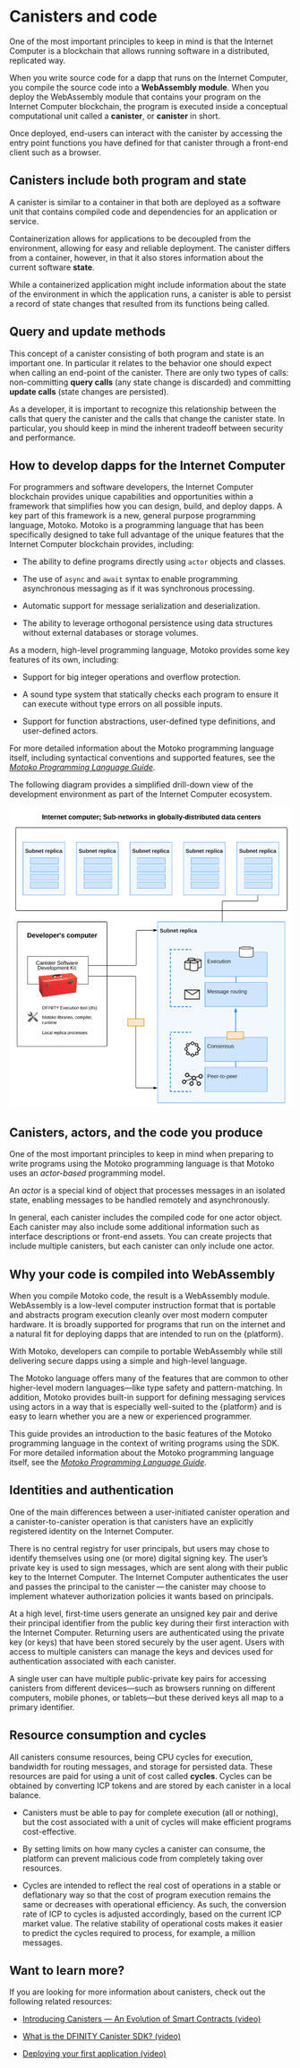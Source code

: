 # Canisters and code

One of the most important principles to keep in mind is that the Internet Computer is a blockchain that allows running software in a distributed, replicated way.

When you write source code for a dapp that runs on the Internet Computer, you compile the source code into a **WebAssembly module**. When you deploy the WebAssembly module that contains your program on the Internet Computer blockchain, the program is executed inside a conceptual computational unit called a **canister**, or **canister** in short.

Once deployed, end-users can interact with the canister by accessing the entry point functions you have defined for that canister through a front-end client such as a browser.

## Canisters include both program and state

A canister is similar to a container in that both are deployed as a software unit that contains compiled code and dependencies for an application or service.

Containerization allows for applications to be decoupled from the environment, allowing for easy and reliable deployment. The canister differs from a container, however, in that it also stores information about the current software **state**.

While a containerized application might include information about the state of the environment in which the application runs, a canister is able to persist a record of state changes that resulted from its functions being called.

## Query and update methods

This concept of a canister consisting of both program and state is an important one. In particular it relates to the behavior one should expect when calling an end-point of the canister. There are only two types of calls: non-committing **query calls** (any state change is discarded) and committing **update calls** (state changes are persisted).

<!-- <table>
<colgroup>
<col style="width: 15%" />
<col style="width: 84%" />
</colgroup>
<thead>
<tr class="header">
<th style="text-align: left;">Type</th>
<th style="text-align: left;">Key points to remember</th>
</tr>
</thead>
<tbody>
<tr class="odd">
<td style="text-align: left;"><p>Query calls</p></td>
<td style="text-align: left;"><p>Allow the user to query the current state of a canister or call a function that operates on the canister’s state <strong>without changing it</strong>.</p>
<ul>
<li><p>Are synchronous and answered immediately.</p></li>
<li><p>Can be made to any node that holds the canister; the result does not go through consensus. That is, there is an inherent tradeoff between security and performance: the reply from a single node is fast, but might be untrustworthy or inaccurate.</p></li>
<li><p>Do not allow changes to the state of the canister to be persisted, so essentially query calls are read-only operations.</p></li>
<li><p>Do not allow the called canister to invoke functions exposed by other canisters as inter-canister calls. (Note that this restriction is temporary and that canisters will be able to invoke functions exposed by other canisters when processing query calls in the future.)</p></li>
</ul></td>
</tr>
<tr class="even">
<td style="text-align: left;"><p>Update calls</p></td>
<td style="text-align: left;"><p>Allow the user to change the state of the canister and have <strong>changes persisted</strong>.</p>
<ul>
<li><p>Are answered asynchronously.</p></li>
<li><p>Must pass through consensus to return the result. Because consensus is required, changing the state of a canister, and returning the result can take time. There is an inherent tradeoff between security and performance: the result is trustworthy because two-thirds of the replicas in a subnet must agree on the result, but the call is slow.</p></li>
<li><p>The called canister can invoke functions exposed by other canisters</p></li>
</ul></td>
</tr>
</tbody>
</table> -->

As a developer, it is important to recognize this relationship between the calls that query the canister and the calls that change the canister state. In particular, you should keep in mind the inherent tradeoff between security and performance.

## How to develop dapps for the Internet Computer

For programmers and software developers, the Internet Computer blockchain provides unique capabilities and opportunities within a framework that simplifies how you can design, build, and deploy dapps. A key part of this framework is a new, general purpose programming language, Motoko. Motoko is a programming language that has been specifically designed to take full advantage of the unique features that the Internet Computer blockchain provides, including:

-   The ability to define programs directly using `actor` objects and classes.

-   The use of `async` and `await` syntax to enable programming asynchronous messaging as if it was synchronous processing.

-   Automatic support for message serialization and deserialization.

-   The ability to leverage orthogonal persistence using data structures without external databases or storage volumes.

As a modern, high-level programming language, Motoko provides some key features of its own, including:

-   Support for big integer operations and overflow protection.

-   A sound type system that statically checks each program to ensure it can execute without type errors on all possible inputs.

-   Support for function abstractions, user-defined type definitions, and user-defined actors.

For more detailed information about the Motoko programming language itself, including syntactical conventions and supported features, see the [*Motoko Programming Language Guide*](../../language-guide/motoko).

The following diagram provides a simplified drill-down view of the development environment as part of the Internet Computer ecosystem.

![Your development environment as part of the Internet Computer ecosystem](../concepts/_attachments/SDK-protocol-network.svg)

## Canisters, actors, and the code you produce

One of the most important principles to keep in mind when preparing to write programs using the Motoko programming language is that Motoko uses an *actor-based* programming model.

An *actor* is a special kind of object that processes messages in an isolated state, enabling messages to be handled remotely and asynchronously.

In general, each canister includes the compiled code for one actor object. Each canister may also include some additional information such as interface descriptions or front-end assets. You can create projects that include multiple canisters, but each canister can only include one actor.

## Why your code is compiled into WebAssembly

When you compile Motoko code, the result is a WebAssembly module. WebAssembly is a low-level computer instruction format that is portable and abstracts program execution cleanly over most modern computer hardware. It is broadly supported for programs that run on the internet and a natural fit for deploying dapps that are intended to run on the {platform}.

With Motoko, developers can compile to portable WebAssembly while still delivering secure dapps using a simple and high-level language.

The Motoko language offers many of the features that are common to other higher-level modern languages—like type safety and pattern-matching. In addition, Motoko provides built-in support for defining messaging services using actors in a way that is especially well-suited to the {platform} and is easy to learn whether you are a new or experienced programmer.

This guide provides an introduction to the basic features of the Motoko programming language in the context of writing programs using the SDK. For more detailed information about the Motoko programming language itself, see the [*Motoko Programming Language Guide*](../../language-guide/motoko).

## Identities and authentication

One of the main differences between a user-initiated canister operation and a canister-to-canister operation is that canisters have an explicitly registered identity on the Internet Computer.

There is no central registry for user principals, but users may chose to identify themselves using one (or more) digital signing key. The user’s private key is used to sign messages, which are sent along with their public key to the Internet Computer. The Internet Computer authenticates the user and passes the principal to the canister — the canister may choose to implement whatever authorization policies it wants based on principals.

At a high level, first-time users generate an unsigned key pair and derive their principal identifier from the public key during their first interaction with the Internet Computer. Returning users are authenticated using the private key (or keys) that have been stored securely by the user agent. Users with access to multiple canisters can manage the keys and devices used for authentication associated with each canister.

A single user can have multiple public-private key pairs for accessing canisters from different devices—such as browsers running on different computers, mobile phones, or tablets—but these derived keys all map to a primary identifier.

## Resource consumption and cycles

All canisters consume resources, being CPU cycles for execution, bandwidth for routing messages, and storage for persisted data. These resources are paid for using a unit of cost called **cycles**. Cycles can be obtained by converting ICP tokens and are stored by each canister in a local balance.

-   Canisters must be able to pay for complete execution (all or nothing), but the cost associated with a unit of cycles will make efficient programs cost-effective.

-   By setting limits on how many cycles a canister can consume, the platform can prevent malicious code from completely taking over resources.

-   Cycles are intended to reflect the real cost of operations in a stable or deflationary way so that the cost of program execution remains the same or decreases with operational efficiency. As such, the conversion rate of ICP to cycles is adjusted accordingly, based on the current ICP market value. The relative stability of operational costs makes it easier to predict the cycles required to process, for example, a million messages.

## Want to learn more?

If you are looking for more information about canisters, check out the following related resources:

-   [Introducing Canisters — An Evolution of Smart Contracts (video)](https://www.youtube.com/watch?v=LKpGuBOXxtQ)

-   [What is the DFINITY Canister SDK? (video)](https://www.youtube.com/watch?v=60uHQfoA8Dk)

-   [Deploying your first application (video)](https://www.youtube.com/watch?v=yqIoiyuGYNA)
